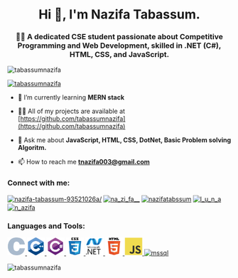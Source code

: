 <h1 align="center">Hi 👋, I'm Nazifa Tabassum.</h1>
<h3 align="center">👩‍💻 A dedicated CSE student passionate about Competitive Programming and Web Development, skilled in .NET (C#), HTML, CSS, and JavaScript.</h3>

<p align="left"> <img src="https://komarev.com/ghpvc/?username=tabassumnazifa&label=Profile%20views&color=0e75b6&style=flat" alt="tabassumnazifa" /> </p>

<p align="left"> <a href="https://github.com/ryo-ma/github-profile-trophy"><img src="https://github-profile-trophy.vercel.app/?username=tabassumnazifa" alt="tabassumnazifa" /></a> </p>

- 🌱 I’m currently learning **MERN stack**

- 👨‍💻 All of my projects are available at [https://github.com/tabassumnazifa](https://github.com/tabassumnazifa)

- 💬 Ask me about **JavaScript, HTML, CSS, DotNet, Basic Problem solving Algoritm.**

- 📫 How to reach me **tnazifa003@gmail.com**

<h3 align="left">Connect with me:</h3>
<p align="left">
<a href="https://linkedin.com/in/nazifa-tabassum-93521026a/" target="blank"><img align="center" src="https://raw.githubusercontent.com/rahuldkjain/github-profile-readme-generator/master/src/images/icons/Social/linked-in-alt.svg" alt="nazifa-tabassum-93521026a/" height="30" width="40" /></a>
<a href="https://instagram.com/na_zi_fa__" target="blank"><img align="center" src="https://raw.githubusercontent.com/rahuldkjain/github-profile-readme-generator/master/src/images/icons/Social/instagram.svg" alt="na_zi_fa__" height="30" width="40" /></a>
<a href="https://www.codechef.com/users/nazifatabssum" target="blank"><img align="center" src="https://cdn.jsdelivr.net/npm/simple-icons@3.1.0/icons/codechef.svg" alt="nazifatabssum" height="30" width="40" /></a>
<a href="https://codeforces.com/profile/l_u_n_a" target="blank"><img align="center" src="https://raw.githubusercontent.com/rahuldkjain/github-profile-readme-generator/master/src/images/icons/Social/codeforces.svg" alt="l_u_n_a" height="30" width="40" /></a>
<a href="https://www.leetcode.com/n_azifa" target="blank"><img align="center" src="https://raw.githubusercontent.com/rahuldkjain/github-profile-readme-generator/master/src/images/icons/Social/leet-code.svg" alt="n_azifa" height="30" width="40" /></a>
</p>

<h3 align="left">Languages and Tools:</h3>
<p align="left"> <a href="https://www.cprogramming.com/" target="_blank" rel="noreferrer"> <img src="https://raw.githubusercontent.com/devicons/devicon/master/icons/c/c-original.svg" alt="c" width="40" height="40"/> </a> <a href="https://www.w3schools.com/cpp/" target="_blank" rel="noreferrer"> <img src="https://raw.githubusercontent.com/devicons/devicon/master/icons/cplusplus/cplusplus-original.svg" alt="cplusplus" width="40" height="40"/> </a> <a href="https://www.w3schools.com/cs/" target="_blank" rel="noreferrer"> <img src="https://raw.githubusercontent.com/devicons/devicon/master/icons/csharp/csharp-original.svg" alt="csharp" width="40" height="40"/> </a> <a href="https://www.w3schools.com/css/" target="_blank" rel="noreferrer"> <img src="https://raw.githubusercontent.com/devicons/devicon/master/icons/css3/css3-original-wordmark.svg" alt="css3" width="40" height="40"/> </a> <a href="https://dotnet.microsoft.com/" target="_blank" rel="noreferrer"> <img src="https://raw.githubusercontent.com/devicons/devicon/master/icons/dot-net/dot-net-original-wordmark.svg" alt="dotnet" width="40" height="40"/> </a> <a href="https://www.w3.org/html/" target="_blank" rel="noreferrer"> <img src="https://raw.githubusercontent.com/devicons/devicon/master/icons/html5/html5-original-wordmark.svg" alt="html5" width="40" height="40"/> </a> <a href="https://developer.mozilla.org/en-US/docs/Web/JavaScript" target="_blank" rel="noreferrer"> <img src="https://raw.githubusercontent.com/devicons/devicon/master/icons/javascript/javascript-original.svg" alt="javascript" width="40" height="40"/> </a> <a href="https://www.microsoft.com/en-us/sql-server" target="_blank" rel="noreferrer"> <img src="https://www.svgrepo.com/show/303229/microsoft-sql-server-logo.svg" alt="mssql" width="40" height="40"/> </a> </p>

<p><img align="center" src="https://github-readme-stats.vercel.app/api/top-langs?username=tabassumnazifa&show_icons=true&locale=en&layout=compact" alt="tabassumnazifa" /></p>
